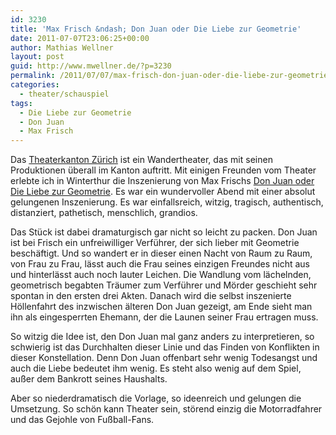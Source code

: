 ```yaml
---
id: 3230
title: 'Max Frisch &ndash; Don Juan oder Die Liebe zur Geometrie'
date: 2011-07-07T23:06:25+00:00
author: Mathias Wellner
layout: post
guid: http://www.mwellner.de/?p=3230
permalink: /2011/07/07/max-frisch-don-juan-oder-die-liebe-zur-geometrie/
categories:
  - theater/schauspiel
tags:
  - Die Liebe zur Geometrie
  - Don Juan
  - Max Frisch
---
```

Das [Theaterkanton Zürich](http://www.theaterkantonzuerich.ch/web/) ist ein Wandertheater, das mit seinen Produktionen überall im Kanton auftritt. Mit einigen Freunden vom Theater erlebte ich in Winterthur die Inszenierung von Max Frischs [Don Juan oder Die Liebe zur Geometrie](http://de.wikipedia.org/wiki/Don_Juan_oder_Die_Liebe_zur_Geometrie). Es war ein wundervoller Abend mit einer absolut gelungenen Inszenierung. Es war einfallsreich, witzig, tragisch, authentisch, distanziert, pathetisch, menschlich, grandios. 

Das Stück ist dabei dramaturgisch gar nicht so leicht zu packen. Don Juan ist bei Frisch ein unfreiwilliger Verführer, der sich lieber mit Geometrie beschäftigt. Und so wandert er in dieser einen Nacht von Raum zu Raum, von Frau zu Frau, lässt auch die Frau seines einzigen Freundes nicht aus und hinterlässt auch noch lauter Leichen. Die Wandlung vom lächelnden, geometrisch begabten Träumer zum Verführer und Mörder geschieht sehr spontan in den ersten drei Akten. Danach wird die selbst inszenierte Höllenfahrt des inzwischen älteren Don Juan gezeigt, am Ende sieht man ihn als eingesperrten Ehemann, der die Launen seiner Frau ertragen muss. 

So witzig die Idee ist, den Don Juan mal ganz anders zu interpretieren, so schwierig ist das Durchhalten dieser Linie und das Finden von Konflikten in dieser Konstellation. Denn Don Juan offenbart sehr wenig Todesangst und auch die Liebe bedeutet ihm wenig. Es steht also wenig auf dem Spiel, außer dem Bankrott seines Haushalts. 

Aber so niederdramatisch die Vorlage, so ideenreich und gelungen die Umsetzung. So schön kann Theater sein, störend einzig die Motorradfahrer und das Gejohle von Fußball-Fans.